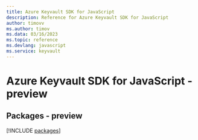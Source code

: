 ```yaml
---
title: Azure Keyvault SDK for JavaScript
description: Reference for Azure Keyvault SDK for JavaScript
author: timovv
ms.author: timov
ms.data: 03/16/2023
ms.topic: reference
ms.devlang: javascript
ms.service: keyvault
---
```

# Azure Keyvault SDK for JavaScript - preview
## Packages - preview
[!INCLUDE [packages](keyvault-index.md)]